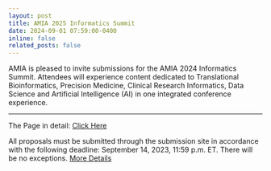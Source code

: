 ```yaml
---
layout: post
title: AMIA 2025 Informatics Summit
date: 2024-09-01 07:59:00-0400
inline: false
related_posts: false
---
```


AMIA is pleased to invite submissions for the AMIA 2024 Informatics Summit. Attendees will experience content dedicated to Translational Bioinformatics, Precision Medicine, Clinical Research Informatics, Data Science and Artificial Intelligence (AI) in one integrated conference experience.

---

The Page in detail: <a href="https://amia.org/education-events/amia-2025-informatics-summit"> Click Here </a>

All proposals must be submitted through the submission site in accordance with the following deadline: September 14, 2023, 11:59 p.m. ET. There will be no exceptions. <a href="https://amia.org/education-events/amia-2024-informatics-summit/call-participation">More Details</a>


